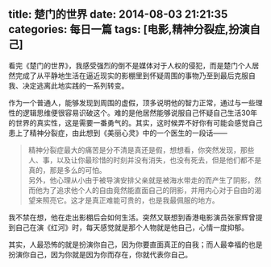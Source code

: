 title: 楚门的世界
date: 2014-08-03 21:21:35
categories: 每日一篇
tags: [电影,精神分裂症,扮演自己]
---
看完《楚门的世界》，我感受强烈的倒不是媒体对于人权的侵犯，而是楚门个人居然完成了从平静地生活在逼近现实的影棚里到怀疑周围的事物乃至到最后克服自我、决定逃离此地实践的一系列转变。  

作为一个普通人，能够发现到周围的虚假，顶多说明他的智力正常，通过与一些理性的逻辑思维便很容易识破这个。难的是他居然能够说服自己怀疑自己生活30年的世界的真实性，这是需要一番勇气的。其实，这时候弄不好你有可能会感觉自己患上了精神分裂症，由此想到《美丽心灵》中的一个医生的一段话——  
>精神分裂症最大的痛苦是分不清是真还是假，想想看，你突然发现，那些人、事，以及让你最珍惜的时刻并没有消失，也没有死去，但是他们都不是真的，那是多么的可怕。  
另外，他心理从小由于被导演安排父亲就是被海水带走的而产生了阴影，然而他为了追求他个人的自由竟然能直面自己的阴影，并用内心对于自由的渴望来照亮它。这才是真正难能可贵的，也是我最佩服的地方。  

我不禁在想，他在走出影棚后会如何生活。突然又联想到香港电影演员张家辉曾提到自己在演《红河》时，每天感觉就是那个人物就是他自己，心情一度抑郁。  
 
其实，人最恐怖的就是扮演你自己，因为你要直面真正的自我；而人最幸福的也是扮演你自己，因为你就是因为你而存在，你就代表你自己。